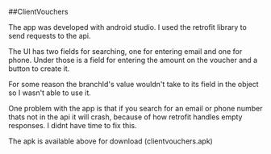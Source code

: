 ##ClientVouchers

The app was developed with android studio. I used the retrofit library to send requests to the api. 

The UI has two fields for searching, one for entering email and one for phone. 
Under those is a field for entering the amount on the voucher and a button to create it.

For some reason the branchId's value wouldn't take to its field in the object so I wasn't able to use it.

One problem with the app is that if you search for an email or phone number thats not in the api it will crash, because of how retrofit handles empty responses. I didnt have time to fix this.

The apk is available above for download (clientvouchers.apk)